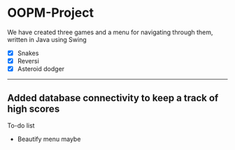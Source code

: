 # OOPM-Project
We have created three games and a menu for navigating through them, written in Java using Swing
  - [x] Snakes
  - [x] Reversi
  - [x] Asteroid dodger
 ---
 Added database connectivity to keep a track of high scores
 ---
 To-do list
  - Beautify menu maybe
  
